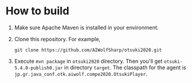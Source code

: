 # How to build

1. Make sure Apache Maven is installed in your environment.

1. Clone this repository. For example,

   `git clone https://github.com/AIWolfSharp/otsuki2020.git`

1. Execute `mvn package` in `otsuki2020` directory. Then you'll get `otsuki-5.4.0-publish0.jar` in directory `target`.
The classpath for the agent is `jp.gr.java_conf.otk.aiwolf.compe2020.OtsukiPlayer`.
